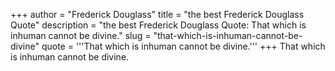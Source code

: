 +++
author = "Frederick Douglass"
title = "the best Frederick Douglass Quote"
description = "the best Frederick Douglass Quote: That which is inhuman cannot be divine."
slug = "that-which-is-inhuman-cannot-be-divine"
quote = '''That which is inhuman cannot be divine.'''
+++
That which is inhuman cannot be divine.
